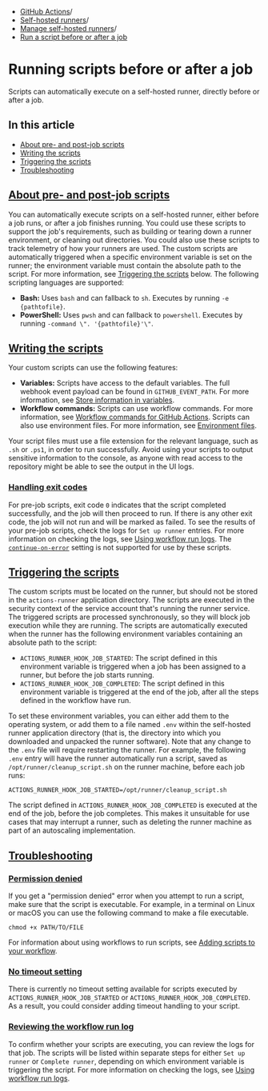   * [GitHub Actions](https://docs.github.com/en/actions "GitHub Actions")/
  * [Self-hosted runners](https://docs.github.com/en/actions/hosting-your-own-runners "Self-hosted runners")/
  * [Manage self-hosted runners](https://docs.github.com/en/actions/hosting-your-own-runners/managing-self-hosted-runners "Manage self-hosted runners")/
  * [Run a script before or after a job](https://docs.github.com/en/actions/hosting-your-own-runners/managing-self-hosted-runners/running-scripts-before-or-after-a-job "Run a script before or after a job")


# Running scripts before or after a job
Scripts can automatically execute on a self-hosted runner, directly before or after a job.
## In this article
  * [About pre- and post-job scripts](https://docs.github.com/en/actions/hosting-your-own-runners/managing-self-hosted-runners/running-scripts-before-or-after-a-job#about-pre--and-post-job-scripts)
  * [Writing the scripts](https://docs.github.com/en/actions/hosting-your-own-runners/managing-self-hosted-runners/running-scripts-before-or-after-a-job#writing-the-scripts)
  * [Triggering the scripts](https://docs.github.com/en/actions/hosting-your-own-runners/managing-self-hosted-runners/running-scripts-before-or-after-a-job#triggering-the-scripts)
  * [Troubleshooting](https://docs.github.com/en/actions/hosting-your-own-runners/managing-self-hosted-runners/running-scripts-before-or-after-a-job#troubleshooting)


## [About pre- and post-job scripts](https://docs.github.com/en/actions/hosting-your-own-runners/managing-self-hosted-runners/running-scripts-before-or-after-a-job#about-pre--and-post-job-scripts)
You can automatically execute scripts on a self-hosted runner, either before a job runs, or after a job finishes running. You could use these scripts to support the job's requirements, such as building or tearing down a runner environment, or cleaning out directories. You could also use these scripts to track telemetry of how your runners are used.
The custom scripts are automatically triggered when a specific environment variable is set on the runner; the environment variable must contain the absolute path to the script. For more information, see [Triggering the scripts](https://docs.github.com/en/actions/hosting-your-own-runners/managing-self-hosted-runners/running-scripts-before-or-after-a-job#triggering-the-scripts) below.
The following scripting languages are supported:
  * **Bash:** Uses `bash` and can fallback to `sh`. Executes by running `-e {pathtofile}`.
  * **PowerShell:** Uses `pwsh` and can fallback to `powershell`. Executes by running `-command \". '{pathtofile}'\"`.


## [Writing the scripts](https://docs.github.com/en/actions/hosting-your-own-runners/managing-self-hosted-runners/running-scripts-before-or-after-a-job#writing-the-scripts)
Your custom scripts can use the following features:
  * **Variables:** Scripts have access to the default variables. The full webhook event payload can be found in `GITHUB_EVENT_PATH`. For more information, see [Store information in variables](https://docs.github.com/en/actions/learn-github-actions/variables#default-environment-variables).
  * **Workflow commands:** Scripts can use workflow commands. For more information, see [Workflow commands for GitHub Actions](https://docs.github.com/en/actions/using-workflows/workflow-commands-for-github-actions). Scripts can also use environment files. For more information, see [Environment files](https://docs.github.com/en/actions/using-workflows/workflow-commands-for-github-actions#environment-files).


Your script files must use a file extension for the relevant language, such as `.sh` or `.ps1`, in order to run successfully.
Avoid using your scripts to output sensitive information to the console, as anyone with read access to the repository might be able to see the output in the UI logs.
### [Handling exit codes](https://docs.github.com/en/actions/hosting-your-own-runners/managing-self-hosted-runners/running-scripts-before-or-after-a-job#handling-exit-codes)
For pre-job scripts, exit code `0` indicates that the script completed successfully, and the job will then proceed to run. If there is any other exit code, the job will not run and will be marked as failed. To see the results of your pre-job scripts, check the logs for `Set up runner` entries. For more information on checking the logs, see [Using workflow run logs](https://docs.github.com/en/actions/monitoring-and-troubleshooting-workflows/using-workflow-run-logs#viewing-logs-to-diagnose-failures).
The [`continue-on-error`](https://docs.github.com/en/actions/using-workflows/workflow-syntax-for-github-actions#jobsjob_idcontinue-on-error) setting is not supported for use by these scripts.
## [Triggering the scripts](https://docs.github.com/en/actions/hosting-your-own-runners/managing-self-hosted-runners/running-scripts-before-or-after-a-job#triggering-the-scripts)
The custom scripts must be located on the runner, but should not be stored in the `actions-runner` application directory. The scripts are executed in the security context of the service account that's running the runner service.
The triggered scripts are processed synchronously, so they will block job execution while they are running.
The scripts are automatically executed when the runner has the following environment variables containing an absolute path to the script:
  * `ACTIONS_RUNNER_HOOK_JOB_STARTED`: The script defined in this environment variable is triggered when a job has been assigned to a runner, but before the job starts running.
  * `ACTIONS_RUNNER_HOOK_JOB_COMPLETED`: The script defined in this environment variable is triggered at the end of the job, after all the steps defined in the workflow have run.


To set these environment variables, you can either add them to the operating system, or add them to a file named `.env` within the self-hosted runner application directory (that is, the directory into which you downloaded and unpacked the runner software). Note that any change to the `.env` file will require restarting the runner. For example, the following `.env` entry will have the runner automatically run a script, saved as `/opt/runner/cleanup_script.sh` on the runner machine, before each job runs:
```
ACTIONS_RUNNER_HOOK_JOB_STARTED=/opt/runner/cleanup_script.sh

```

The script defined in `ACTIONS_RUNNER_HOOK_JOB_COMPLETED` is executed at the end of the job, before the job completes. This makes it unsuitable for use cases that may interrupt a runner, such as deleting the runner machine as part of an autoscaling implementation.
## [Troubleshooting](https://docs.github.com/en/actions/hosting-your-own-runners/managing-self-hosted-runners/running-scripts-before-or-after-a-job#troubleshooting)
### [Permission denied](https://docs.github.com/en/actions/hosting-your-own-runners/managing-self-hosted-runners/running-scripts-before-or-after-a-job#permission-denied)
If you get a "permission denied" error when you attempt to run a script, make sure that the script is executable. For example, in a terminal on Linux or macOS you can use the following command to make a file executable.
```
chmod +x PATH/TO/FILE

```

For information about using workflows to run scripts, see [Adding scripts to your workflow](https://docs.github.com/en/actions/writing-workflows/choosing-what-your-workflow-does/adding-scripts-to-your-workflow).
### [No timeout setting](https://docs.github.com/en/actions/hosting-your-own-runners/managing-self-hosted-runners/running-scripts-before-or-after-a-job#no-timeout-setting)
There is currently no timeout setting available for scripts executed by `ACTIONS_RUNNER_HOOK_JOB_STARTED` or `ACTIONS_RUNNER_HOOK_JOB_COMPLETED`. As a result, you could consider adding timeout handling to your script.
### [Reviewing the workflow run log](https://docs.github.com/en/actions/hosting-your-own-runners/managing-self-hosted-runners/running-scripts-before-or-after-a-job#reviewing-the-workflow-run-log)
To confirm whether your scripts are executing, you can review the logs for that job. The scripts will be listed within separate steps for either `Set up runner` or `Complete runner`, depending on which environment variable is triggering the script. For more information on checking the logs, see [Using workflow run logs](https://docs.github.com/en/actions/monitoring-and-troubleshooting-workflows/using-workflow-run-logs#viewing-logs-to-diagnose-failures).
